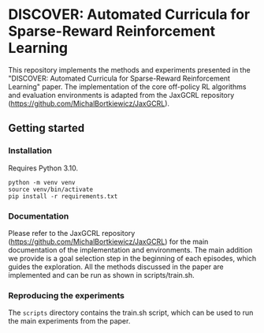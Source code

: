 # DISCOVER: Automated Curricula for Sparse-Reward Reinforcement Learning

This repository implements the methods and experiments presented in the "DISCOVER: Automated Curricula for Sparse-Reward Reinforcement Learning" paper.
The implementation of the core off-policy RL algorithms and evaluation environments is adapted from the JaxGCRL repository (https://github.com/MichalBortkiewicz/JaxGCRL).

## Getting started

### Installation

Requires Python 3.10.

```
python -m venv venv
source venv/bin/activate
pip install -r requirements.txt
```

### Documentation

Please refer to the JaxGCRL repository (https://github.com/MichalBortkiewicz/JaxGCRL) for the main documentation of the implementation and environments. The main addition we provide is a goal selection step in the beginning of each episodes, which guides the exploration. All the methods discussed in the paper are implemented and can be run as shown in scripts/train.sh.

### Reproducing the experiments

The `scripts` directory contains the train.sh script, which can be used to run the main experiments from the paper.